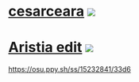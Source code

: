 # [cesarceara](https://www.dropbox.com/s/tk1kz874x95ahrh/cesarceara.osk?dl=0) ![](https://osu.ppy.sh/ss/15232837/533e)
# [Aristia edit](https://www.dropbox.com/s/143elu7cwniumik/Aristia%28Edit%29%2Btrail.osk?dl=0) ![](https://cdn.discordapp.com/attachments/681622363066073214/733574753771847730/unknown.png)
 https://osu.ppy.sh/ss/15232841/33d6
